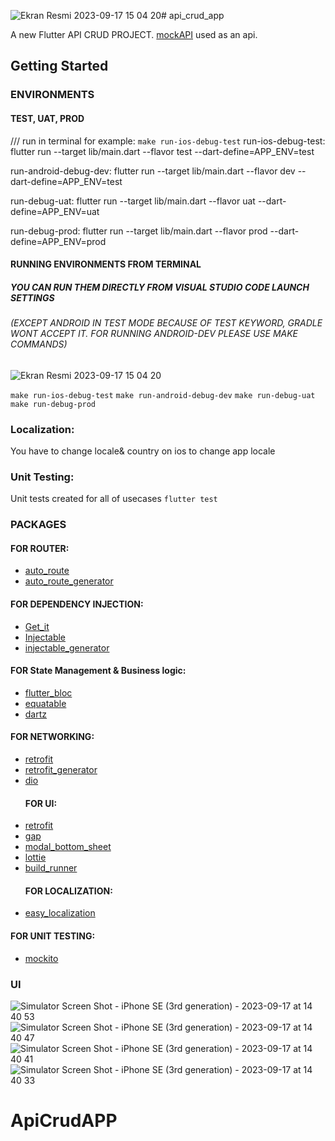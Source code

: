 ![Ekran Resmi 2023-09-17 15 04 20](https://github.com/umutbariscoskun/ApiCrudAPP/assets/45595606/24214ae6-de91-4803-8b76-75effb064288)# api_crud_app

A new Flutter API CRUD PROJECT.
[mockAPI](https://mockapi.io/) used as an api. 


## Getting Started

### ENVIRONMENTS

#### TEST, UAT, PROD

/// run in terminal for example: `make run-ios-debug-test`
run-ios-debug-test:
	flutter run --target lib/main.dart --flavor test --dart-define=APP_ENV=test

run-android-debug-dev:
	flutter run --target lib/main.dart --flavor dev --dart-define=APP_ENV=test

run-debug-uat:
	flutter run --target lib/main.dart --flavor uat --dart-define=APP_ENV=uat

 run-debug-prod:
	flutter run --target lib/main.dart --flavor prod --dart-define=APP_ENV=prod

 #### RUNNING ENVIRONMENTS FROM TERMINAL 
 ##### YOU CAN RUN THEM DIRECTLY FROM VISUAL STUDIO CODE LAUNCH SETTINGS 
 ###### (EXCEPT ANDROID IN TEST MODE BECAUSE OF TEST KEYWORD, GRADLE WONT ACCEPT IT. FOR RUNNING ANDROID-DEV PLEASE USE MAKE COMMANDS)
 ![Ekran Resmi 2023-09-17 15 04 20](https://github.com/umutbariscoskun/ApiCrudAPP/assets/45595606/c73ee18a-0d2f-404b-bfbf-cec0c8ddea0d)

 `make run-ios-debug-test`
 `make run-android-debug-dev`
 `make run-debug-uat`
 `make run-debug-prod`
 
 

 ### Localization: 
 You have to change locale& country on ios to change app locale 

 ### Unit Testing: 
 Unit tests created for all of usecases `flutter test` 
 
 ### PACKAGES
 #### FOR ROUTER:
- [auto_route](https://pub.dev/packages/auto_route)
- [auto_route_generator](https://pub.dev/packages/auto_route_generator)
 #### FOR DEPENDENCY INJECTION:
- [Get_it](https://pub.dev/packages/get_it)
- [Injectable](https://pub.dev/packages/injectable)
- [injectable_generator](https://pub.dev/packages/injectable_generator)
 #### FOR State Management & Business logic:
- [flutter_bloc](https://pub.dev/packages/flutter_bloc)
- [equatable](https://pub.dev/packages/equatable)
- [dartz](https://pub.dev/packages/dartz)
 #### FOR NETWORKING:
- [retrofit](https://pub.dev/packages/retrofit)
- [retrofit_generator](https://pub.dev/packages/retrofit_generator)
- [dio](https://pub.dev/packages/dio)
  #### FOR UI:
- [retrofit](https://pub.dev/packages/flutter_screenutil)
- [gap](https://pub.dev/packages/gap)
- [modal_bottom_sheet](https://pub.dev/packages/modal_bottom_sheet)
- [lottie](https://pub.dev/packages/lottie)
- [build_runner](https://pub.dev/packages/build_runner)
  #### FOR LOCALIZATION:
- [easy_localization](https://pub.dev/packages/easy_localization)
 #### FOR UNIT TESTING:
- [mockito](https://pub.dev/packages/mockito)

 ### UI

![Simulator Screen Shot - iPhone SE (3rd generation) - 2023-09-17 at 14 40 53](https://github.com/umutbariscoskun/ApiCrudAPP/assets/45595606/b1c81292-4aef-4faf-b56d-e6c9c068ff76)
![Simulator Screen Shot - iPhone SE (3rd generation) - 2023-09-17 at 14 40 47](https://github.com/umutbariscoskun/ApiCrudAPP/assets/45595606/54007642-9bd8-4bc5-9803-db736fe1714d)
![Simulator Screen Shot - iPhone SE (3rd generation) - 2023-09-17 at 14 40 41](https://github.com/umutbariscoskun/ApiCrudAPP/assets/45595606/e69130e1-d1a6-4c8c-bf32-66ea51a54a5d)
![Simulator Screen Shot - iPhone SE (3rd generation) - 2023-09-17 at 14 40 33](https://github.com/umutbariscoskun/ApiCrudAPP/assets/45595606/bc2958e4-d3e2-4bdf-9a98-88911c06590a)



 
# ApiCrudAPP
